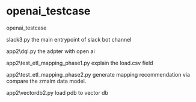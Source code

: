 # openai_testcase
openai_testcase

slack3.py  the main entrypoint of slack bot channel

app2\dql.py the adpter with open ai

app2\test_etl_mapping_phase1.py  explain the load.csv field

app2\test_etl_mapping_phase2.py  generate mapping recommendation via compare the zmalm data model.

app2\vectordb2.py                load pdb to vector db
